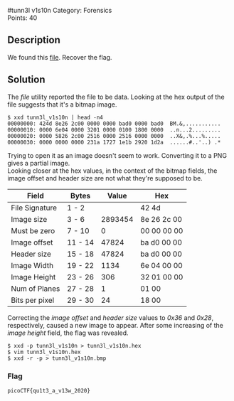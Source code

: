 #tunn3l v1s10n
Category: Forensics\
Points: 40

## Description
We found this [file](https://mercury.picoctf.net/static/d0129ad98ba9258ab59e7700a1b18c14/tunn3l_v1s10n). Recover the flag.

## Solution
The *file* utility reported the file to be data. Looking at the hex output of the file suggests that it's a bitmap image.
```
$ xxd tunn3l_v1s10n | head -n4
00000000: 424d 8e26 2c00 0000 0000 bad0 0000 bad0  BM.&,...........
00000010: 0000 6e04 0000 3201 0000 0100 1800 0000  ..n...2.........
00000020: 0000 5826 2c00 2516 0000 2516 0000 0000  ..X&,.%...%.....
00000030: 0000 0000 0000 231a 1727 1e1b 2920 1d2a  ......#..'..) .*
```

Trying to open it as an image doesn't seem to work. Converting it to a PNG gives a partial image.\
Looking closer at the hex values, in the context of the bitmap fields, the image offset and header size are not what they're supposed to be.

| Field          | Bytes   | Value   | Hex         |
| -------------- | ------- | ------- | ----------- |
| File Signature | 1  - 2  |         | 42 4d       |
| Image size     | 3  - 6  | 2893454 | 8e 26 2c 00 |
| Must be zero   | 7  - 10 | 0       | 00 00 00 00 |
| Image offset   | 11 - 14 | 47824   | ba d0 00 00 |
| Header size    | 15 - 18 | 47824   | ba d0 00 00 |
| Image Width    | 19 - 22 | 1134    | 6e 04 00 00 |
| Image Height   | 23 - 26 | 306     | 32 01 00 00 |
| Num of Planes  | 27 - 28 | 1       | 01 00       |
| Bits per pixel | 29 - 30 | 24      | 18 00       |

Correcting the *image offset* and *header size* values to *0x36* and *0x28*, respectively, caused a new image to appear. After some increasing of the *image height* field, the flag was revealed.
```
$ xxd -p tunn3l_v1s10n > tunn3l_v1s10n.hex
$ vim tunn3l_v1s10n.hex
$ xxd -r -p > tunn3l_v1s10n.bmp
```

### Flag
```
picoCTF{qu1t3_a_v13w_2020}
```